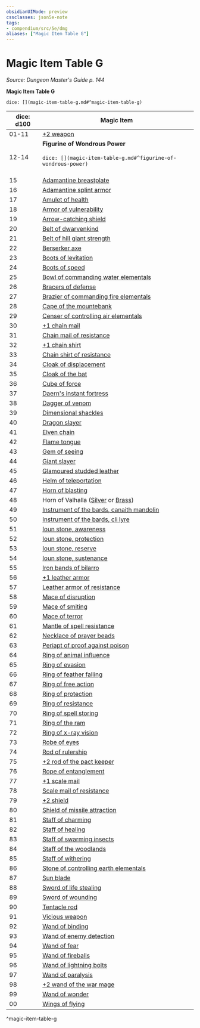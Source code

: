 ```yaml
---
obsidianUIMode: preview
cssclasses: json5e-note
tags:
- compendium/src/5e/dmg
aliases: ["Magic Item Table G"]
---
```

# Magic Item Table G
*Source: Dungeon Master's Guide p. 144* 

**Magic Item Table G**

`dice: [](magic-item-table-g.md#^magic-item-table-g)`

| dice: d100 | Magic Item |
|------------|------------|
| 01-11 | [+2 weapon](2-Mechanics/CLI/items/2-weapon.md) |
| 12-14 | **Figurine of Wondrous Power**<br /><br />`dice: [](magic-item-table-g.md#^figurine-of-wondrous-power)`<br /><br />| dice: d8 | Magic Item |<br />|----------|------------|<br />| 01 | [Figurine of wondrous power, bronze griffon](2-Mechanics/CLI/items/figurine-of-wondrous-power-bronze-griffon.md) |<br />| 02 | [Figurine of wondrous power, ebony fly](2-Mechanics/CLI/items/figurine-of-wondrous-power-ebony-fly.md) |<br />| 03 | [Figurine of wondrous power, golden lions](2-Mechanics/CLI/items/figurine-of-wondrous-power-golden-lions.md) |<br />| 04 | [Figurine of wondrous power, ivory goats](2-Mechanics/CLI/items/figurine-of-wondrous-power-ivory-goats.md) |<br />| 05 | [Figurine of wondrous power, marble elephant](2-Mechanics/CLI/items/figurine-of-wondrous-power-marble-elephant.md) |<br />| 06-07 | [Figurine of wondrous power, onyx dog](2-Mechanics/CLI/items/figurine-of-wondrous-power-onyx-dog.md) |<br />| 08 | [Figurine of wondrous power, serpentine owl](2-Mechanics/CLI/items/figurine-of-wondrous-power-serpentine-owl.md) |<br />^figurine-of-wondrous-power |
| 15 | [Adamantine breastplate](2-Mechanics/CLI/items/adamantine-armor.md) |
| 16 | [Adamantine splint armor](2-Mechanics/CLI/items/adamantine-armor.md) |
| 17 | [Amulet of health](2-Mechanics/CLI/items/amulet-of-health.md) |
| 18 | [Armor of vulnerability](2-Mechanics/CLI/items/armor-of-vulnerability-dmg.md) |
| 19 | [Arrow-catching shield](2-Mechanics/CLI/items/arrow-catching-shield.md) |
| 20 | [Belt of dwarvenkind](2-Mechanics/CLI/items/belt-of-dwarvenkind.md) |
| 21 | [Belt of hill giant strength](2-Mechanics/CLI/items/belt-of-hill-giant-strength.md) |
| 22 | [Berserker axe](2-Mechanics/CLI/items/berserker-axe.md) |
| 23 | [Boots of levitation](2-Mechanics/CLI/items/boots-of-levitation.md) |
| 24 | [Boots of speed](2-Mechanics/CLI/items/boots-of-speed.md) |
| 25 | [Bowl of commanding water elementals](2-Mechanics/CLI/items/bowl-of-commanding-water-elementals.md) |
| 26 | [Bracers of defense](2-Mechanics/CLI/items/bracers-of-defense.md) |
| 27 | [Brazier of commanding fire elementals](2-Mechanics/CLI/items/brazier-of-commanding-fire-elementals.md) |
| 28 | [Cape of the mountebank](2-Mechanics/CLI/items/cape-of-the-mountebank.md) |
| 29 | [Censer of controlling air elementals](2-Mechanics/CLI/items/censer-of-controlling-air-elementals.md) |
| 30 | [+1 chain mail](2-Mechanics/CLI/items/1-armor.md) |
| 31 | [Chain mail of resistance](2-Mechanics/CLI/items/armor-of-resistance-dmg.md) |
| 32 | [+1 chain shirt](2-Mechanics/CLI/items/1-armor.md) |
| 33 | [Chain shirt of resistance](2-Mechanics/CLI/items/armor-of-resistance-dmg.md) |
| 34 | [Cloak of displacement](2-Mechanics/CLI/items/cloak-of-displacement.md) |
| 35 | [Cloak of the bat](2-Mechanics/CLI/items/cloak-of-the-bat.md) |
| 36 | [Cube of force](2-Mechanics/CLI/items/cube-of-force.md) |
| 37 | [Daern's instant fortress](2-Mechanics/CLI/items/daerns-instant-fortress.md) |
| 38 | [Dagger of venom](2-Mechanics/CLI/items/dagger-of-venom.md) |
| 39 | [Dimensional shackles](2-Mechanics/CLI/items/dimensional-shackles.md) |
| 40 | [Dragon slayer](2-Mechanics/CLI/items/dragon-slayer.md) |
| 41 | [Elven chain](2-Mechanics/CLI/items/elven-chain.md) |
| 42 | [Flame tongue](2-Mechanics/CLI/items/flame-tongue.md) |
| 43 | [Gem of seeing](2-Mechanics/CLI/items/gem-of-seeing.md) |
| 44 | [Giant slayer](2-Mechanics/CLI/items/giant-slayer.md) |
| 45 | [Glamoured studded leather](2-Mechanics/CLI/items/glamoured-studded-leather.md) |
| 46 | [Helm of teleportation](2-Mechanics/CLI/items/helm-of-teleportation.md) |
| 47 | [Horn of blasting](2-Mechanics/CLI/items/horn-of-blasting.md) |
| 48 | Horn of Valhalla ([Silver](2-Mechanics/CLI/items/horn-of-valhalla-silver.md) or [Brass](2-Mechanics/CLI/items/horn-of-valhalla-brass.md)) |
| 49 | [Instrument of the bards, canaith mandolin](2-Mechanics/CLI/items/instrument-of-the-bards-canaith-mandolin.md) |
| 50 | [Instrument of the bards, cli lyre](2-Mechanics/CLI/items/instrument-of-the-bards-cli-lyre.md) |
| 51 | [Ioun stone, awareness](2-Mechanics/CLI/items/ioun-stone-awareness.md) |
| 52 | [Ioun stone, protection](2-Mechanics/CLI/items/ioun-stone-protection.md) |
| 53 | [Ioun stone, reserve](2-Mechanics/CLI/items/ioun-stone-reserve.md) |
| 54 | [Ioun stone, sustenance](2-Mechanics/CLI/items/ioun-stone-sustenance.md) |
| 55 | [Iron bands of bilarro](2-Mechanics/CLI/items/iron-bands-of-bilarro.md) |
| 56 | [+1 leather armor](2-Mechanics/CLI/items/1-armor.md) |
| 57 | [Leather armor of resistance](2-Mechanics/CLI/items/armor-of-resistance-dmg.md) |
| 58 | [Mace of disruption](2-Mechanics/CLI/items/mace-of-disruption.md) |
| 59 | [Mace of smiting](2-Mechanics/CLI/items/mace-of-smiting.md) |
| 60 | [Mace of terror](2-Mechanics/CLI/items/mace-of-terror.md) |
| 61 | [Mantle of spell resistance](2-Mechanics/CLI/items/mantle-of-spell-resistance.md) |
| 62 | [Necklace of prayer beads](2-Mechanics/CLI/items/necklace-of-prayer-beads.md) |
| 63 | [Periapt of proof against poison](2-Mechanics/CLI/items/periapt-of-proof-against-poison.md) |
| 64 | [Ring of animal influence](2-Mechanics/CLI/items/ring-of-animal-influence.md) |
| 65 | [Ring of evasion](2-Mechanics/CLI/items/ring-of-evasion.md) |
| 66 | [Ring of feather falling](2-Mechanics/CLI/items/ring-of-feather-falling.md) |
| 67 | [Ring of free action](2-Mechanics/CLI/items/ring-of-free-action.md) |
| 68 | [Ring of protection](2-Mechanics/CLI/items/ring-of-protection.md) |
| 69 | [Ring of resistance](2-Mechanics/CLI/items/ring-of-resistance-dmg.md) |
| 70 | [Ring of spell storing](2-Mechanics/CLI/items/ring-of-spell-storing.md) |
| 71 | [Ring of the ram](2-Mechanics/CLI/items/ring-of-the-ram.md) |
| 72 | [Ring of x-ray vision](2-Mechanics/CLI/items/ring-of-x-ray-vision.md) |
| 73 | [Robe of eyes](2-Mechanics/CLI/items/robe-of-eyes.md) |
| 74 | [Rod of rulership](2-Mechanics/CLI/items/rod-of-rulership.md) |
| 75 | [+2 rod of the pact keeper](2-Mechanics/CLI/items/2-rod-of-the-pact-keeper.md) |
| 76 | [Rope of entanglement](2-Mechanics/CLI/items/rope-of-entanglement.md) |
| 77 | [+1 scale mail](2-Mechanics/CLI/items/1-armor.md) |
| 78 | [Scale mail of resistance](2-Mechanics/CLI/items/armor-of-resistance-dmg.md) |
| 79 | [+2 shield](2-Mechanics/CLI/items/2-shield.md) |
| 80 | [Shield of missile attraction](2-Mechanics/CLI/items/shield-of-missile-attraction.md) |
| 81 | [Staff of charming](2-Mechanics/CLI/items/staff-of-charming.md) |
| 82 | [Staff of healing](2-Mechanics/CLI/items/staff-of-healing.md) |
| 83 | [Staff of swarming insects](2-Mechanics/CLI/items/staff-of-swarming-insects.md) |
| 84 | [Staff of the woodlands](2-Mechanics/CLI/items/staff-of-the-woodlands.md) |
| 85 | [Staff of withering](2-Mechanics/CLI/items/staff-of-withering.md) |
| 86 | [Stone of controlling earth elementals](2-Mechanics/CLI/items/stone-of-controlling-earth-elementals.md) |
| 87 | [Sun blade](2-Mechanics/CLI/items/sun-blade.md) |
| 88 | [Sword of life stealing](2-Mechanics/CLI/items/sword-of-life-stealing.md) |
| 89 | [Sword of wounding](2-Mechanics/CLI/items/sword-of-wounding.md) |
| 90 | [Tentacle rod](2-Mechanics/CLI/items/tentacle-rod.md) |
| 91 | [Vicious weapon](2-Mechanics/CLI/items/vicious-weapon.md) |
| 92 | [Wand of binding](2-Mechanics/CLI/items/wand-of-binding.md) |
| 93 | [Wand of enemy detection](2-Mechanics/CLI/items/wand-of-enemy-detection.md) |
| 94 | [Wand of fear](2-Mechanics/CLI/items/wand-of-fear.md) |
| 95 | [Wand of fireballs](2-Mechanics/CLI/items/wand-of-fireballs.md) |
| 96 | [Wand of lightning bolts](2-Mechanics/CLI/items/wand-of-lightning-bolts.md) |
| 97 | [Wand of paralysis](2-Mechanics/CLI/items/wand-of-paralysis.md) |
| 98 | [+2 wand of the war mage](2-Mechanics/CLI/items/2-wand-of-the-war-mage.md) |
| 99 | [Wand of wonder](2-Mechanics/CLI/items/wand-of-wonder.md) |
| 00 | [Wings of flying](2-Mechanics/CLI/items/wings-of-flying.md) |
^magic-item-table-g